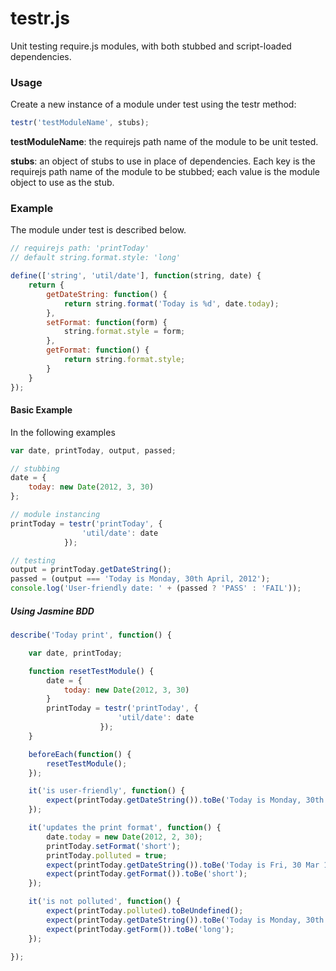 # testr.js

Unit testing require.js modules, with both stubbed and script-loaded dependencies.

### Usage

Create a new instance of a module under test using the testr method:

```javascript
testr('testModuleName', stubs);
```

**testModuleName**: the requirejs path name of the module to be unit tested.

**stubs**: an object of stubs to use in place of dependencies. Each key is the requirejs path name of the module to be stubbed; each value is the module object to use as the stub.

### Example

The module under test is described below.

```javascript
// requirejs path: 'printToday'
// default string.format.style: 'long'

define(['string', 'util/date'], function(string, date) {
	return {
		getDateString: function() {
			return string.format('Today is %d', date.today);
		},
		setFormat: function(form) {
			string.format.style = form;
		},
		getFormat: function() {
			return string.format.style;
		}
	}
});
```

#### Basic Example

In the following examples

```javascript
var date, printToday, output, passed;

// stubbing
date = {
	today: new Date(2012, 3, 30)
};

// module instancing
printToday = testr('printToday', {
				'util/date': date
			});

// testing
output = printToday.getDateString();
passed = (output === 'Today is Monday, 30th April, 2012');
console.log('User-friendly date: ' + (passed ? 'PASS' : 'FAIL'));
```

##### Using Jasmine BDD

```javascript
describe('Today print', function() {

	var date, printToday;

	function resetTestModule() {
		date = {
			today: new Date(2012, 3, 30)
		}
		printToday = testr('printToday', {
						'util/date': date
					});
	}

	beforeEach(function() {
		resetTestModule();	
	});

	it('is user-friendly', function() {
		expect(printToday.getDateString()).toBe('Today is Monday, 30th April, 2012');
	});

	it('updates the print format', function() {
		date.today = new Date(2012, 2, 30);
		printToday.setFormat('short');
		printToday.polluted = true;
		expect(printToday.getDateString()).toBe('Today is Fri, 30 Mar 12');
		expect(printToday.getFormat()).toBe('short');
	});

	it('is not polluted', function() {
		expect(printToday.polluted).toBeUndefined();
		expect(printToday.getDateString()).toBe('Today is Monday, 30th April, 2012');
		expect(printToday.getForm()).toBe('long');
	});

});
```